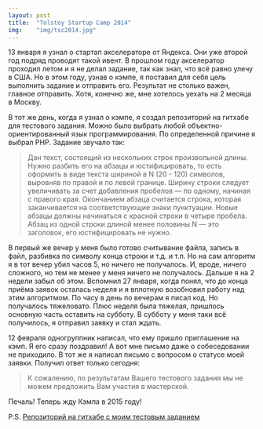```yaml
---
layout: post
title:  "Tolstoy Startup Camp 2014"
img:    "img/tsc2014.jpg"
---
```

13 января я узнал о стартап акселераторе от Яндекса. Они уже второй год подряд проводят такой ивент. В прошлом году акселератор проходил летом и я не делал задание, так как знал, что всё равно улечу в США. Но в этом году, узнав о кэмпе, я поставил для себя цель выполнить задание и отправить его. Результат не столько важен, главное отправить. Хотя, конечно же, мне хотелось уехать на 2 месяца в Москву.

В тот же день, когда я узнал о кэмпе, я создал репозиторий на гитхабе для тестового задания. Можно было выбрать любой объектно-ориентированный язык программирования. По определенной причине я выбрал PHP. Задание звучало так:

>Дан текст, состоящий из нескольких строк произвольной длины. Нужно разбить его на абзацы и юстифицировать, то есть оформить в виде текста шириной в N (20 - 120) символов, выровняв по правой и по левой границе. Ширину строки следует увеличивать за счет добавления пробелов — по одному, начиная с правого края. Окончанием абзаца считается строка, которая заканчивается на соответствующие знаки пунктуации. Новые абзацы должны начинаться с красной строки в четыре пробела. Абзац из одной строки длиной менее половины N — это заголовок, его юстифицировать не нужно.

В первый же вечер у меня было готово считывание файла, запись в файл, разбивка по символу конца строки и т.д. и т.п. Но на сам алгоритм я в тот вечер убил часов 5, но ничего не получалось. И, вроде, ничего сложного, но тем не менее у меня ничего не получалось. Дальше я на 2 недели забыл об этом. Вспомнил 27 января, когда понял, что до конца приёма заявок осталась неделя и я вплотную возобновил работу над этим алгоритмом. По часу в день по вечерам я писал код. Но получалось тяжеловато. Плюс неделя была тяжелая, пришлось основную часть оставить на субботу. В субботу у меня таки всё получилось, я отправил заявку и стал ждать.

12 февраля одногруппник написал, что ему пришло приглашение на кэмп. Я его сразу поздравил! А вот мне письмо даже о собеседовании не приходило. В тот же я написал письмо с вопросом о статусе моей заявки. Получил ответ только сегодня:

> К сожалению, по результатам Вашего тестового задания мы не можем предложить Вам участия в мастерской.

Печаль! Теперь жду Кэмпа в 2015 году!

P.S. [Репозиторий на гитхабе с моим тестовым заданием](https://github.com/alexsoft/TolstoyStartupCamp2014-March)

